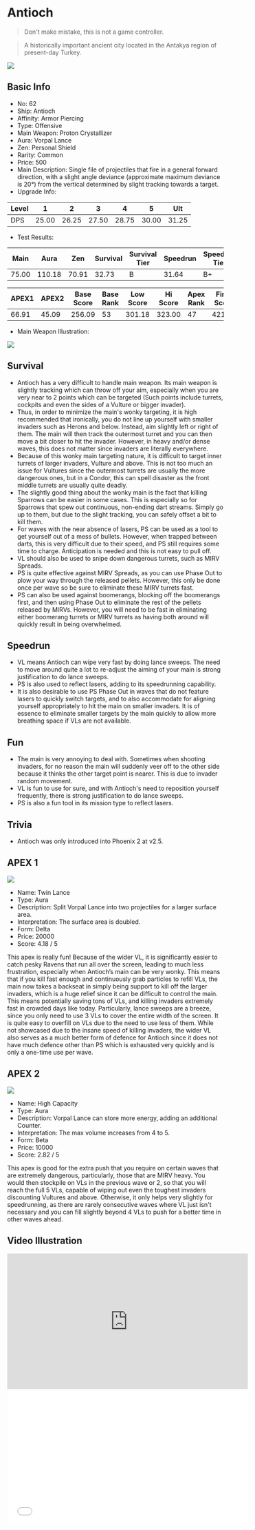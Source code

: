 # Antioch

> Don't make mistake, this is not a game controller.

> A historically important ancient city located in the Antakya region of present-day Turkey.

<img src="/ships/ship_62.png" style={{zoom:1}}/>

## Basic Info

- No: 62
- Ship: Antioch
- Affinity: Armor Piercing
- Type: Offensive
- Main Weapon: Proton Crystallizer
- Aura: Vorpal Lance
- Zen: Personal Shield
- Rarity: Common
- Price: 500
- Main Description: Single file of projectiles that fire in a general forward direction, with a slight angle deviance (approximate maximum deviance is 20°) from the vertical determined by slight tracking towards a target.
- Upgrade Info: 

| Level | 1 | 2 | 3 | 4 | 5 | Ult |
|--|--|--|--|--|--|--|
| DPS | 25.00 | 26.25 | 27.50 | 28.75 | 30.00 | 31.25 |

- Test Results: 

| Main | Aura | Zen | Survival | Survival Tier | Speedrun | Speedrun Tier | Fun | Fun Tier |
|--|--|--|--|--|--|--|--|--|
| 75.00 | 110.18 | 70.91 | 32.73 | B | 31.64 | B+ | 34.36 | B+ |

| APEX1 | APEX2 | Base Score | Base Rank | Low Score | Hi Score | Apex Rank | Final Score | FinalRank |
|--|--|--|--|--|--|--|--|--|
| 66.91 | 45.09 | 256.09 | 53 | 301.18 | 323.00 | 47 | 421.73 | 47 |

- Main Weapon Illustration:

<img src="/illustration/main_62.gif" style={{zoom:1}}/>

## Survival

- Antioch has a very difficult to handle main weapon. Its main weapon is slightly tracking which can throw off your aim, especially when you are very near to 2 points which can be targeted (Such points include turrets, cockpits and even the sides of a Vulture or bigger invader).
- Thus, in order to minimize the main's wonky targeting, it is high recommended that ironically, you do not line up yourself with smaller invaders such as Herons and below. Instead, aim slightly left or right of them. The main will then track the outermost turret and you can then move a bit closer to hit the invader. However, in heavy and/or dense waves, this does not matter since invaders are literally everywhere.
- Because of this wonky main targeting nature, it is difficult to target inner turrets of larger invaders, Vulture and above. This is not too much an issue for Vultures since the outermost turrets are usually the more dangerous ones, but in a Condor, this can spell disaster as the front middle turrets are usually quite deadly.
- The slightly good thing about the wonky main is the fact that killing Sparrows can be easier in some cases. This is especially so for Sparrows that spew out continuous, non-ending dart streams. Simply go up to them, but due to the slight tracking, you can safely offset a bit to kill them.
- For waves with the near absence of lasers, PS can be used as a tool to get yourself out of a mess of bullets. However, when trapped between darts, this is very difficult due to their speed, and PS still requires some time to charge. Anticipation is needed and this is not easy to pull off.
- VL should also be used to snipe down dangerous turrets, such as MIRV Spreads.
- PS is quite effective against MIRV Spreads, as you can use Phase Out to plow your way through the released pellets. However, this only be done once per wave so be sure to eliminate these MIRV turrets fast.
- PS can also be used against boomerangs, blocking off the boomerangs first, and then using Phase Out to eliminate the rest of the pellets released by MIRVs. However, you will need to be fast in eliminating either boomerang turrets or MIRV turrets as having both around will quickly result in being overwhelmed.

## Speedrun

- VL means Antioch can wipe very fast by doing lance sweeps. The need to move around quite a lot to re-adjust the aiming of your main is strong justification to do lance sweeps.
- PS is also used to reflect lasers, adding to its speedrunning capability.
- It is also desirable to use PS Phase Out in waves that do not feature lasers to quickly switch targets, and to also accommodate for aligning yourself appropriately to hit the main on smaller invaders. It is of essence to eliminate smaller targets by the main quickly to allow more breathing space if VLs are not available.

## Fun

- The main is very annoying to deal with. Sometimes when shooting invaders, for no reason the main will suddenly veer off to the other side because it thinks the other target point is nearer. This is due to invader random movement.
- VL is fun to use for sure, and with Antioch's need to reposition yourself frequently, there is strong justification to do lance sweeps.
- PS is also a fun tool in its mission type to reflect lasers.

## Trivia

- Antioch was only introduced into Phoenix 2 at v2.5.

## APEX 1

<img src="/ships/ship_62_apex_1.png" style={{zoom:1}}/>

- Name: Twin Lance
- Type: Aura
- Description: Split Vorpal Lance into two projectiles for a larger surface area.
- Interpretation: The surface area is doubled.
- Form: Delta
- Price: 20000
- Score: 4.18 / 5

This apex is really fun! Because of the wider VL, it is significantly easier to catch pesky Ravens that run all over the screen, leading to much less frustration, especially when Antioch’s main can be very wonky. This means that if you kill fast enough and continuously grab particles to refill VLs, the main now takes a backseat in simply being support to kill off the larger invaders, which is a huge relief since it can be difficult to control the main. This means potentially saving tons of VLs, and killing invaders extremely fast in crowded days like today. Particularly, lance sweeps are a breeze, since you only need to use 3 VLs to cover the entire width of the screen. It is quite easy to overfill on VLs due to the need to use less of them. While not showcased due to the insane speed of killing invaders, the wider VL also serves as a much better form of defence for Antioch since it does not have much defence other than PS which is exhausted very quickly and is only a one-time use per wave.

## APEX 2

<img src="/ships/ship_62_apex_2.png" style={{zoom:1}}/>

- Name: High Capacity
- Type: Aura
- Description: Vorpal Lance can store more energy, adding an additional Counter.
- Interpretation: The max volume increases from 4 to 5.
- Form: Beta
- Price: 10000
- Score: 2.82 / 5

This apex is good for the extra push that you require on certain waves that are extremely dangerous, particularly, those that are MIRV heavy. You would then stockpile on VLs in the previous wave or 2, so that you will reach the full 5 VLs, capable of wiping out even the toughest invaders discounting Vultures and above. Otherwise, it only helps very slightly for speedrunning, as there are rarely consecutive waves where VL just isn't necessary and you can fill slightly beyond 4 VLs to push for a better time in other waves ahead.

## Video Illustration

<iframe width="560" height="315" src="https://www.youtube.com/embed/EiO8TyazRKE?si=wE5NQ6hkgOwaxKFU" title="YouTube video player" frameborder="0" allow="accelerometer; autoplay; clipboard-write; encrypted-media; gyroscope; picture-in-picture; web-share" referrerpolicy="strict-origin-when-cross-origin" allowfullscreen></iframe>

<br/>

<iframe width="560" height="315" src="//player.bilibili.com/player.html?aid=594509033&bvid=BV1hq4y147Ed&cid=543358467&p=1&autoplay=false" scrolling="no" border="0" frameborder="no" allow="accelerometer; autoplay; clipboard-write; encrypted-media; gyroscope; picture-in-picture; web-share" framespacing="0" allowfullscreen="true"> </iframe>